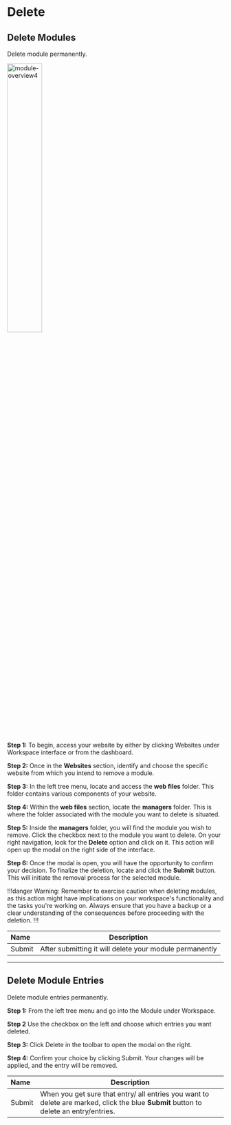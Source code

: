 # Delete 

## Delete Modules

Delete module permanently.

<img src="/static/images/module-overview4.jpg" alt="module-overview4" style="width: 40%; display: block"></a>

**Step 1:** To begin, access your website by either by clicking Websites under Workspace interface or from the dashboard. 

**Step 2:** Once in the **Websites** section, identify and choose the specific website from which you intend to remove a module.

**Step 3:** In the left tree menu, locate and access the **web files** folder. This folder contains various components of your website.

**Step 4:** Within the **web files** section, locate the **managers** folder. This is where the folder associated with the module you want to delete is situated.

**Step 5:** Inside the **managers** folder, you will find the module you wish to remove. Click the checkbox next to the module you want to delete. On your right navigation, look for the **Delete** option and click on it. This action will open up the modal on the right side of the interface.

**Step 6:** Once the modal is open, you will have the opportunity to confirm your decision. To finalize the deletion, locate and click the **Submit** button. This will initiate the removal process for the selected module.

!!!danger  Warning:
Remember to exercise caution when deleting modules, as this action might have implications on your workspace's functionality and the tasks you're working on. Always ensure that you have a backup or a clear understanding of the consequences before proceeding with the deletion.
!!!

**Name** | **Description** 
:--- | ---
Submit | After submitting it will delete your module permanently 

-----

## Delete Module Entries

Delete module entries permanently.

**Step 1:** From the left tree menu and go into the Module under Workspace.

**Step 2** Use the checkbox on the left and choose which entries you want deleted.

**Step 3:** Click Delete in the toolbar to open the modal on the right.

**Step 4:** Confirm your choice by clicking Submit. Your changes will be applied, and the entry will be removed.

**Name** | **Description** 
:--- | ---
Submit | When you get sure that entry/ all entries you want to delete are marked, click the blue **Submit** button to delete an entry/entries.